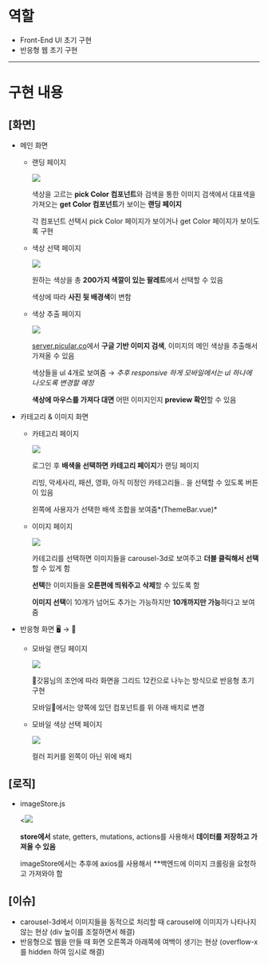 # 역할

- Front-End UI 초기 구현
- 반응형 웹 초기 구현

------

# 구현 내용

## [화면]

- 메인 화면

  - 랜딩 페이지

    <img src="https://i.ibb.co/88k3y1q/landing.png">

    색상을 고르는 **pick Color 컴포넌트**와 검색을 통한 이미지 검색에서 대표색을 가져오는 **get Color 컴포넌트**가 보이는 **랜딩 페이지**

    각 컴포넌트 선택시 pick Color 페이지가 보이거나 get Color 페이지가 보이도록 구현

  - 색상 선택 페이지

    <img src="https://i.ibb.co/xJ8Qttv/pick.png">

    원하는 색상을 총 **200가지 색깔이 있는 팔레트**에서 선택할 수 있음

    색상에 따라 **사진 뒷 배경색**이 변함

  - 색상 추출 페이지

    <img src="https://i.ibb.co/NVkHyF0/get.png">

    [server.picular.co](http://server.picular.co)에서 **구글 기반 이미지 검색**, 이미지의 메인 색상을 추출해서 가져올 수 있음

    색상들을 ul 4개로 보여줌 → *추후 responsive 하게 모바일에서는 ul 하나에 나오도록 변경할 예정*

    **색상에 마우스를 가져다 대면** 어떤 이미지인지 **preview 확인**할 수 있음

- 카테고리 & 이미지 화면

  - 카테고리 페이지

    <img src="https://i.ibb.co/2NBzdf9/category.png">

    로그인 후 **배색을 선택하면 카테고리 페이지**가 랜딩 페이지

    리빙, 악세사리, 패션, 영화, 아직 미정인 카테고리들.. 을 선택할 수 있도록 버튼이 있음

    왼쪽에 사용자가 선택한 배색 조합을 보여줌*(ThemeBar.vue)*

  - 이미지 페이지

    <img src="https://i.ibb.co/9ph3VjZ/image.png">

    카테고리를 선택하면 이미지들을 carousel-3d로 보여주고 **더블 클릭해서 선택**할 수 있게 함

    **선택**한 이미지들을 **오른편에 띄워주고** **삭제**할 수 있도록 함

    **이미지 선택**이 10개가 넘어도 추가는 가능하지만 **10개까지만 가능**하다고 보여줌

- 반응형 화면 🖥️ → 📱

  - 모바일 랜딩 페이지

    <img src="https://i.ibb.co/wRWKKZJ/mobland.png">

    🍎갓뮹님의 조언에 따라 화면을 그리드 12칸으로 나누는 방식으로 반응형 초기 구현

    모바일📱에서는 양쪽에 있던 컴포넌트를 위 아래 배치로 변경

  - 모바일 색상 선택 페이지

    <img src="https://i.ibb.co/Nt2Rh80/mobpick.png">

    컬러 피커를 왼쪽이 아닌 위에 배치


## [로직]

- imageStore.js

  <<img src="https://i.ibb.co/yyXGfzd/store.png">

  **store에서** state, getters, mutations, actions를 사용해서 **데이터를 저장하고 가져올 수 있음**

  imageStore에서는 추후에 axios를 사용해서 **백엔드에 이미지 크롤링을 요청하고 가져와야 함

## [이슈]

- carousel-3d에서 이미지들을 동적으로 처리할 때 carousel에 이미지가 나타나지 않는 현상 (div 높이를 조절하면서 해결)
- 반응형으로 웹을 만들 때 화면 오른쪽과 아래쪽에 여백이 생기는 현상 (overflow-x를 hidden 하여 임시로 해결)